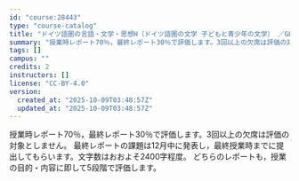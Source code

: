 ```yaml
---
id: "course:28443"
type: "course-catalog"
title: "ドイツ語圏の言語・文学・思想H（ドイツ語圏の文学 子どもと青少年の文学） ／GERMAN LANGUAGE, LITERATURE AND THOUGHT H"
summary: "授業時レポート70％，最終レポート30％で評価します。3回以上の欠席は評価の対象としません。 最終レポートの課題は12月中に発表し，最終授業時までに提出してもらいます。文字数はおおよそ2400字程度。 どちらのレポートも，授業の目的・内容に…"
tags: []
campus: ""
credits: 2
instructors: []
license: "CC-BY-4.0"
version:
  created_at: "2025-10-09T03:48:57Z"
  updated_at: "2025-10-09T03:48:57Z"
---
```

授業時レポート70％，最終レポート30％で評価します。3回以上の欠席は評価の対象としません。 最終レポートの課題は12月中に発表し，最終授業時までに提出してもらいます。文字数はおおよそ2400字程度。 どちらのレポートも，授業の目的・内容に即して5段階で評価します。
